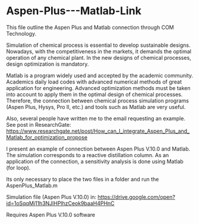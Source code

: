 # Aspen-Plus---Matlab-Link
This file outline the Aspen Plus and Matlab connection through COM Technology.

Simulation of chemical process is essential to develop sustainable designs. Nowadays, with the competitiveness in the markets, it demands the optimal operation of any chemical plant. In the new designs of chemical processes, design optimization is mandatory.

Matlab is a program widely used and accepted by the academic community. Academics daily load codes with advanced numerical methods of great application for engineering. Advanced optimization methods must be taken into account to apply them in the optimal design of chemical processes. Therefore, the connection between chemical process simulation programs (Aspen Plus, Hysys, Pro II, etc.) and tools such as Matlab are very useful.

Also, several people have written me to the email requesting an example. See post in ResearchGate: https://www.researchgate.net/post/How_can_I_integrate_Aspen_Plus_and_Matlab_for_optimization_propose

I present an example of connection between Aspen Plus V.10.0 and Matlab. The simulation corresponds to a reactive distillation column. As an application of the connection, a sensitivity analysis is done using Matlab (for loop).

Its only necessary to place the two files in a folder and run the AspenPlus_Matlab.m

Simulation file (Aspen Plus V.10.0) in: https://drive.google.com/open?id=1oSqqMj11h3NJlHPlhzCeok9baaH4PHnC

Requires Aspen Plus V.10.0 software
